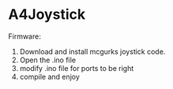 A4Joystick
===

Firmware:

1) Download and install mcgurks joystick code.
2) Open the .ino file
3) modify .ino file for ports to be right
4) compile and enjoy
